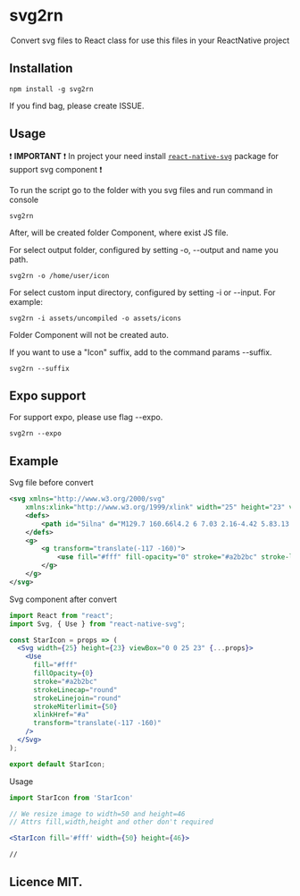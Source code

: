 # svg2rn
<p align="center">
Convert svg files to React class for use this files in your ReactNative project
</p>

## Installation
```
npm install -g svg2rn
```

If you find bag, please create ISSUE.

## Usage

:exclamation: **IMPORTANT** :exclamation: In project your need install [```react-native-svg```](https://github.com/react-native-community/react-native-svg) package for support svg component :exclamation: 


To run the script go to the folder with you svg files and run command in console
```
svg2rn
```

After, will be created folder Component, where exist JS file.

For select output folder, configured by setting -o, --output and name you path.
```
svg2rn -o /home/user/icon
```

For select custom input directory, configured by setting -i or --input. For example:
```
svg2rn -i assets/uncompiled -o assets/icons
```

Folder Component will not be created auto.

If you want to use a "Icon" suffix, add to the command params --suffix.

```
svg2rn --suffix
```

## Expo support

For support expo, please use flag --expo. 

```
svg2rn --expo 
```

## Example

Svg file before convert

```xml
<svg xmlns="http://www.w3.org/2000/svg" 
    xmlns:xlink="http://www.w3.org/1999/xlink" width="25" height="23" viewBox="0 0 25 23">
    <defs>
        <path id="5ilna" d="M129.7 160.66l4.2 6 7.03 2.16-4.42 5.83.13 7.33-6.94-2.37-6.92 2.37.13-7.33-4.41-5.83 7-2.17z"/>
    </defs>
    <g>
        <g transform="translate(-117 -160)">
            <use fill="#fff" fill-opacity="0" stroke="#a2b2bc" stroke-linecap="round" stroke-linejoin="round" stroke-miterlimit="50" xlink:href="#5ilna"/>
        </g>
    </g>
</svg>
```

Svg component after convert

```jsx
import React from "react";
import Svg, { Use } from "react-native-svg";

const StarIcon = props => (
  <Svg width={25} height={23} viewBox="0 0 25 23" {...props}>
    <Use
      fill="#fff"
      fillOpacity={0}
      stroke="#a2b2bc"
      strokeLinecap="round"
      strokeLinejoin="round"
      strokeMiterlimit={50}
      xlinkHref="#a"
      transform="translate(-117 -160)"
    />
  </Svg>
);

export default StarIcon;
```

Usage

```jsx
import StarIcon from 'StarIcon'

// We resize image to width=50 and height=46
// Attrs fill,width,height and other don't required

<StarIcon fill='#fff' width={50} height={46}>

//
```

## Licence MIT.